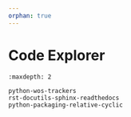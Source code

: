 ```yaml
---
orphan: true
---
```


# Code Explorer

```{toctree}
:maxdepth: 2

python-wos-trackers
rst-docutils-sphinx-readthedocs
python-packaging-relative-cyclic

```
